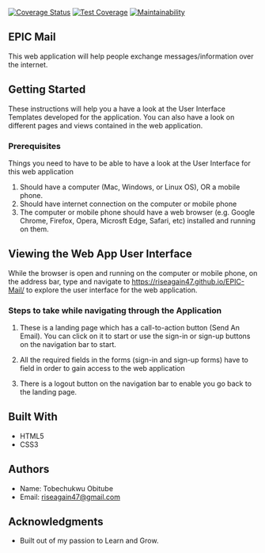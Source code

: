 [![Coverage Status](https://coveralls.io/repos/github/riseagain47/EPIC-Mail/badge.svg)](https://coveralls.io/github/riseagain47/EPIC-Mail)
[![Test Coverage](https://api.codeclimate.com/v1/badges/c435620777c2a71ab730/test_coverage)](https://codeclimate.com/github/riseagain47/EPIC-Mail/test_coverage)
[![Maintainability](https://api.codeclimate.com/v1/badges/c435620777c2a71ab730/maintainability)](https://codeclimate.com/github/riseagain47/EPIC-Mail/maintainability)

## EPIC Mail

This web application will help people exchange
messages/information over the internet.

## Getting Started

These instructions will help you a have a look at the User Interface Templates developed for the application. You can also have a look on different pages and views contained in the web application.

### Prerequisites

Things you need to have to be able to have a look at the User Interface for this web application

1. Should have a computer (Mac, Windows, or Linux OS), OR a mobile phone.
2. Should have internet connection on the computer or mobile phone
3. The computer or mobile phone should have a web browser (e.g. Google Chrome, Firefox, Opera, Microsft Edge, Safari, etc) installed and running on them.


## Viewing the Web App User Interface

While the browser is open and running on the computer or mobile phone, on the address bar, type and navigate to https://riseagain47.github.io/EPIC-Mail/ to explore the user interface for the web application.

### Steps to take while navigating through the Application

1. These is a landing page which has a call-to-action button (Send An Email). You can click on it to start or use the sign-in or sign-up buttons on the navigation bar to start.
2. All the required fields in the forms (sign-in and sign-up forms) have to field in order to gain access to the web application

3. There is a logout button on the navigation bar to enable you go back to the landing page.

## Built With

* HTML5
* CSS3


## Authors

* Name: Tobechukwu Obitube
* Email: riseagain47@gmail.com


## Acknowledgments

* Built out of my passion to Learn and Grow.

